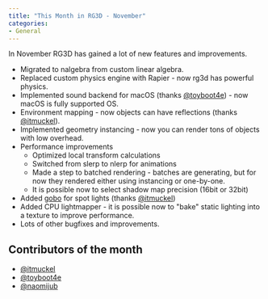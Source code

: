 ```yaml
---
title: "This Month in RG3D - November"
categories: 
- General
---
```


In November RG3D has gained a lot of new features and improvements.

- Migrated to nalgebra from custom linear algebra.
- Replaced custom physics engine with Rapier - now rg3d has powerful physics.
- Implemented sound backend for macOS (thanks [@toyboot4e](https://github.com/toyboot4e)) -
now macOS is fully supported OS.
- Environment mapping - now objects can have reflections (thanks [@itmuckel](https://github.com/itmuckel)).
- Implemented geometry instancing - now you can render tons of objects with
low overhead.
- Performance improvements
	- Optimized local transform calculations
	- Switched from slerp to nlerp for animations
	- Made a step to batched rendering - batches are generating, but for now they
	rendered either using instancing or one-by-one.
	- It is possible now to select shadow map precision (16bit or 32bit)
- Added [gobo](https://en.wikipedia.org/wiki/Gobo_(lighting)) for spot lights 
(thanks [@itmuckel](https://github.com/itmuckel))
- Added CPU lightmapper - it is possible now to "bake" static lighting
into a texture to improve performance.
- Lots of other bugfixes and improvements.

## Contributors of the month

- [@itmuckel](https://github.com/itmuckel)
- [@toyboot4e](https://github.com/toyboot4e)
- [@naomijub](https://github.com/naomijub)